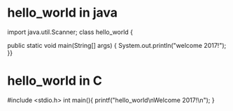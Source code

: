 # hello_world in java

import java.util.Scanner;
class hello_world
{

public static void main(String[] args)
{
System.out.println("welcome 2017!");
}}

# hello_world in C

#include <stdio.h>
int main(){
printf("hello_world\nWelcome 2017!\n");
}
